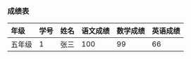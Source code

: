 ### 成绩表

| 年级  | 学号 | 姓名 | 语文成绩 | 数学成绩 | 英语成绩 |
|:-----|:-----|:----|:--------|:-------|:--------|
| 五年级 | 1 | 张三 | 100 | 99 | 66 | 
